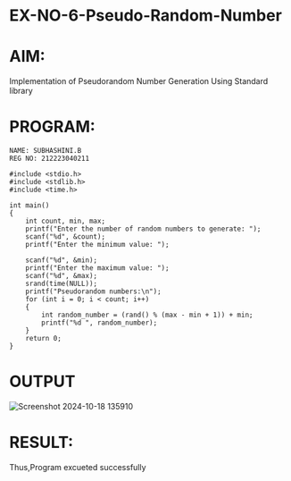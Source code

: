 # EX-NO-6-Pseudo-Random-Number  


# AIM: 
Implementation of Pseudorandom Number Generation Using Standard library
# PROGRAM:
```
NAME: SUBHASHINI.B
REG NO: 212223040211

#include <stdio.h>
#include <stdlib.h>
#include <time.h>

int main() 
{
    int count, min, max;
    printf("Enter the number of random numbers to generate: ");
    scanf("%d", &count);
    printf("Enter the minimum value: ");
    
    scanf("%d", &min);
    printf("Enter the maximum value: ");
    scanf("%d", &max);
    srand(time(NULL));
    printf("Pseudorandom numbers:\n");   
    for (int i = 0; i < count; i++) 
    {
        int random_number = (rand() % (max - min + 1)) + min;
        printf("%d ", random_number);
    }
    return 0;
}
```
# OUTPUT
![Screenshot 2024-10-18 135910](https://github.com/user-attachments/assets/f6645da8-d40a-4f61-8bb9-fb0ede0d1cfb)
# RESULT:
 Thus,Program excueted successfully


